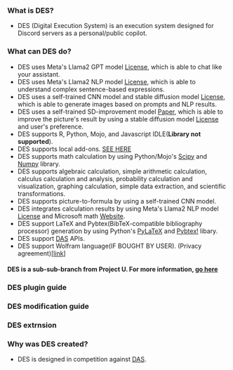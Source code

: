 ### What is DES?
- DES (Digital Execution System) is an execution system designed for Discord servers as a personal/public copilot.
### What can DES do?
- DES uses Meta's Llama2 GPT model [License](Llama.LICENSE), which is able to chat like your assistant.
- DES uses Meta's Llama2 NLP model [License](), which is able to understand complex sentence-based expressions.
- DES uses a self-trained CNN model and stable diffusion model [License](Stability_ai.LICENSE), which is able to generate images based on prompts and NLP results.
- DES uses a self-trained SD-improvement model [Paper](), which is able to improve the picture's result by using a stable diffusion model [License](Stability_ai.LICENSE) and user's preference.
- DES supports R, Python, Mojo, and Javascript IDLE(**Library not supported**).
- DES supports local add-ons. [SEE HERE]()
- DES supports math calculation by using Python/Mojo's [Scipy](https://scipy.org) and [Numpy](https://numpy.org/) library.
- DES supports algebraic calculation, simple arithmetic calculation, calculus calculation and analysis, probability calculation and visualization, graphing calculation, simple data extraction, and scientific transformations.
- DES supports picture-to-formula by using a self-trained CNN model.
- DES integrates calculation results by using Meta's Llama2 NLP model [License]() and Microsoft math [Website](https://math.microsoft.com).
- DES support LaTeX and Pybtex(BibTeX-compatible bibliography processor) generation by using Python's [PyLaTeX](https://github.com/JelteF/PyLaTeX) and [Pybtex!](https://pybtex.org/) libary.
- DES support [DAS](https://emperorowl.gitbook.io/das) APIs.
- DES support Wolfram language(IF BOUGHT BY USER). (Privacy agreement)[[link]()]
#### DES is a sub-sub-branch from Project U. For more information, [go here]()
### DES plugin guide
### DES modification guide
### DES extrnsion
### Why was DES created?
- DES is designed in competition against [DAS](https://emperorowl.gitbook.io/das/).
